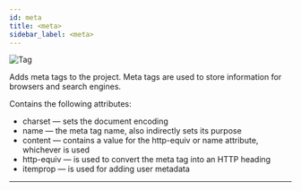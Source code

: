 ```yaml
---
id: meta
title: <meta>
sidebar_label: <meta>
---
```


![Tag <meta>](/scr/project-settings-code-meta.png)

Adds meta tags to the project. Meta tags are used to store information for browsers and search engines.

Contains the following attributes:

-   charset — sets the document encoding
-   name — the meta tag name, also indirectly sets its purpose
-   content — contains a value for the http-equiv or name attribute, whichever is used
-   http-equiv — is used to convert the meta tag into an HTTP heading
-   itemprop — is used for adding user metadata

---
